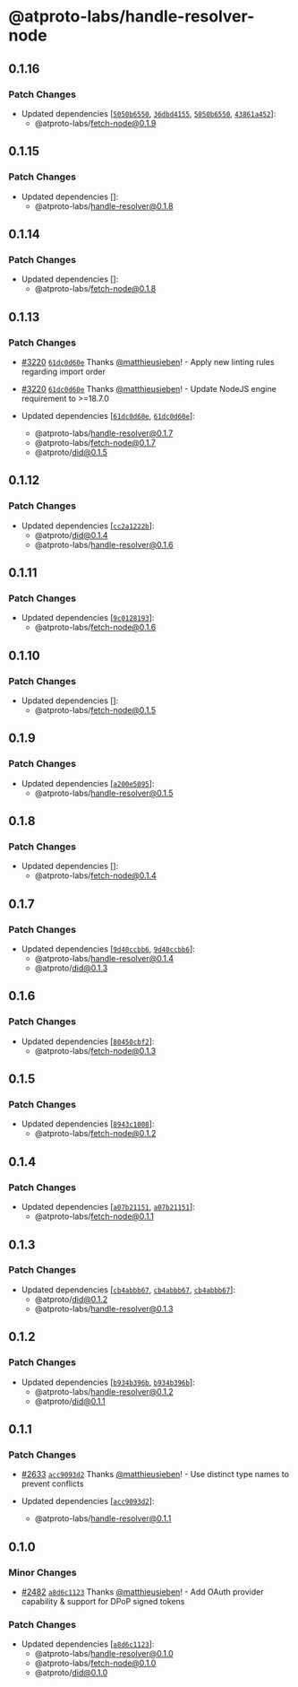 # @atproto-labs/handle-resolver-node

## 0.1.16

### Patch Changes

- Updated dependencies [[`5050b6550`](https://github.com/bluesky-social/atproto/commit/5050b6550e07e71b0a524eda0b71b837583294d4), [`36dbd4155`](https://github.com/bluesky-social/atproto/commit/36dbd41551f74052a3f584719a1a7edd86eca201), [`5050b6550`](https://github.com/bluesky-social/atproto/commit/5050b6550e07e71b0a524eda0b71b837583294d4), [`43861a452`](https://github.com/bluesky-social/atproto/commit/43861a452b70268e738ef12033297cddacbe25d4)]:
  - @atproto-labs/fetch-node@0.1.9

## 0.1.15

### Patch Changes

- Updated dependencies []:
  - @atproto-labs/handle-resolver@0.1.8

## 0.1.14

### Patch Changes

- Updated dependencies []:
  - @atproto-labs/fetch-node@0.1.8

## 0.1.13

### Patch Changes

- [#3220](https://github.com/bluesky-social/atproto/pull/3220) [`61dc0d60e`](https://github.com/bluesky-social/atproto/commit/61dc0d60e19b88c6427a54c6d95a391b5f4da7bd) Thanks [@matthieusieben](https://github.com/matthieusieben)! - Apply new linting rules regarding import order

- [#3220](https://github.com/bluesky-social/atproto/pull/3220) [`61dc0d60e`](https://github.com/bluesky-social/atproto/commit/61dc0d60e19b88c6427a54c6d95a391b5f4da7bd) Thanks [@matthieusieben](https://github.com/matthieusieben)! - Update NodeJS engine requirement to >=18.7.0

- Updated dependencies [[`61dc0d60e`](https://github.com/bluesky-social/atproto/commit/61dc0d60e19b88c6427a54c6d95a391b5f4da7bd), [`61dc0d60e`](https://github.com/bluesky-social/atproto/commit/61dc0d60e19b88c6427a54c6d95a391b5f4da7bd)]:
  - @atproto-labs/handle-resolver@0.1.7
  - @atproto-labs/fetch-node@0.1.7
  - @atproto/did@0.1.5

## 0.1.12

### Patch Changes

- Updated dependencies [[`cc2a1222b`](https://github.com/bluesky-social/atproto/commit/cc2a1222bd2b8ddd70d70dad174c1c63246a2d87)]:
  - @atproto/did@0.1.4
  - @atproto-labs/handle-resolver@0.1.6

## 0.1.11

### Patch Changes

- Updated dependencies [[`9c0128193`](https://github.com/bluesky-social/atproto/commit/9c01281931a371304bcfa465005d7363c003bc5f)]:
  - @atproto-labs/fetch-node@0.1.6

## 0.1.10

### Patch Changes

- Updated dependencies []:
  - @atproto-labs/fetch-node@0.1.5

## 0.1.9

### Patch Changes

- Updated dependencies [[`a200e5095`](https://github.com/bluesky-social/atproto/commit/a200e50951d297c3f9670e96027262196bc29b0b)]:
  - @atproto-labs/handle-resolver@0.1.5

## 0.1.8

### Patch Changes

- Updated dependencies []:
  - @atproto-labs/fetch-node@0.1.4

## 0.1.7

### Patch Changes

- Updated dependencies [[`9d40ccbb6`](https://github.com/bluesky-social/atproto/commit/9d40ccbb69103fae9aae7e3cec31e9b3116f3ba2), [`9d40ccbb6`](https://github.com/bluesky-social/atproto/commit/9d40ccbb69103fae9aae7e3cec31e9b3116f3ba2)]:
  - @atproto-labs/handle-resolver@0.1.4
  - @atproto/did@0.1.3

## 0.1.6

### Patch Changes

- Updated dependencies [[`80450cbf2`](https://github.com/bluesky-social/atproto/commit/80450cbf2ca27967ee9fe1a5f4bc590b26f1e6b2)]:
  - @atproto-labs/fetch-node@0.1.3

## 0.1.5

### Patch Changes

- Updated dependencies [[`8943c1008`](https://github.com/bluesky-social/atproto/commit/8943c10082702bbc0fc150237c6cc421251afd51)]:
  - @atproto-labs/fetch-node@0.1.2

## 0.1.4

### Patch Changes

- Updated dependencies [[`a07b21151`](https://github.com/bluesky-social/atproto/commit/a07b21151f1850340c4b7797ebb11521b1a6cdf3), [`a07b21151`](https://github.com/bluesky-social/atproto/commit/a07b21151f1850340c4b7797ebb11521b1a6cdf3)]:
  - @atproto-labs/fetch-node@0.1.1

## 0.1.3

### Patch Changes

- Updated dependencies [[`cb4abbb67`](https://github.com/bluesky-social/atproto/commit/cb4abbb673c69a8a89b49dca5c038f3da2153c6c), [`cb4abbb67`](https://github.com/bluesky-social/atproto/commit/cb4abbb673c69a8a89b49dca5c038f3da2153c6c), [`cb4abbb67`](https://github.com/bluesky-social/atproto/commit/cb4abbb673c69a8a89b49dca5c038f3da2153c6c)]:
  - @atproto/did@0.1.2
  - @atproto-labs/handle-resolver@0.1.3

## 0.1.2

### Patch Changes

- Updated dependencies [[`b934b396b`](https://github.com/bluesky-social/atproto/commit/b934b396b13ba32bf2bf7e75ecdf6871e5f310dd), [`b934b396b`](https://github.com/bluesky-social/atproto/commit/b934b396b13ba32bf2bf7e75ecdf6871e5f310dd)]:
  - @atproto-labs/handle-resolver@0.1.2
  - @atproto/did@0.1.1

## 0.1.1

### Patch Changes

- [#2633](https://github.com/bluesky-social/atproto/pull/2633) [`acc9093d2`](https://github.com/bluesky-social/atproto/commit/acc9093d2845eba02b68fb2f9db33e4f1b59bb10) Thanks [@matthieusieben](https://github.com/matthieusieben)! - Use distinct type names to prevent conflicts

- Updated dependencies [[`acc9093d2`](https://github.com/bluesky-social/atproto/commit/acc9093d2845eba02b68fb2f9db33e4f1b59bb10)]:
  - @atproto-labs/handle-resolver@0.1.1

## 0.1.0

### Minor Changes

- [#2482](https://github.com/bluesky-social/atproto/pull/2482) [`a8d6c1123`](https://github.com/bluesky-social/atproto/commit/a8d6c112359f5c4c0cfbe2df63443ed275f2a646) Thanks [@matthieusieben](https://github.com/matthieusieben)! - Add OAuth provider capability & support for DPoP signed tokens

### Patch Changes

- Updated dependencies [[`a8d6c1123`](https://github.com/bluesky-social/atproto/commit/a8d6c112359f5c4c0cfbe2df63443ed275f2a646)]:
  - @atproto-labs/handle-resolver@0.1.0
  - @atproto-labs/fetch-node@0.1.0
  - @atproto/did@0.1.0
